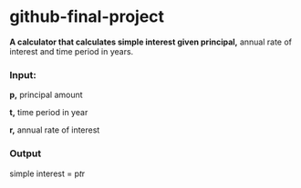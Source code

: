 # github-final-project

**A calculator that calculates simple interest given principal,** annual rate of interest and time period in years.

### Input:
   **p,** principal amount  
   
   **t,** time period in year  
   
   **r,** annual rate of interest  
   
### Output
   simple interest = p*t*r
   
